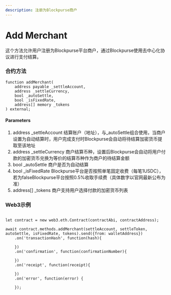 ```yaml
---
description: 注册为Blockpurse商户
---
```


# Add Merchant

这个方法允许用户注册为Blockpurse平台商户，通过Blockpurse使用去中心化协议进行支付结算。

### 合约方法

```
function addMerchant(
    address payable _settleAccount, 
    address _settleCurrency, 
    bool _autoSettle, 
    bool _isFixedRate, 
    address[] memory _tokens
) external;

```

#### Parameters

1. address \_settleAccount  结算账户（地址），与\_autoSettle组合使用，当商户设置为自动结算时，用户完成支付时Blockpurse会自动将待结算加密货币提取至该地址
2. address  \_settleCurrency  商户结算币种，设置后Blockpurse会自动将用户付款的加密货币兑换为等价的结算币种作为商户的待结算金额
3. bool \_autoSettle   商户是否为自动结算
4. bool \_isFixedRate   Blockpurse平台是否按照单笔固定收费（每笔1USDC），若为falseBlockpurse平台按照0.5%收取手续费（具体数字以官网最新公布为准）
5. address\[] \_tokens    商户支持用户选择付款的加密货币列表



### Web3示例

```

let contract = new web3.eth.Contract(contractAbi, contractAddress);

await contract.methods.addMerchant(settleAccount, settleToken, autoSettle, isFixedRate, tokens).send({from: walletAddress})
    .on('transactionHash', function(hash){
                
    })
    .on('confirmation', function(confirmationNumber){
        
    })
    .on('receipt', function(receipt){
       
    })
    .on('error', function(error) {
       
    });
```
